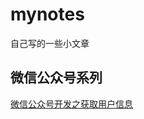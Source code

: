 # mynotes
自己写的一些小文章

## 微信公众号系列

[微信公众号开发之获取用户信息](https://github.com/SimpleSimple/mynotes/blob/master/%E5%BE%AE%E4%BF%A1%E5%85%AC%E4%BC%97%E5%8F%B7%E7%B3%BB%E5%88%97/%E5%BE%AE%E4%BF%A1%E5%85%AC%E4%BC%97%E5%8F%B7%E5%BC%80%E5%8F%91%E4%B9%8B%E8%8E%B7%E5%8F%96%E7%94%A8%E6%88%B7%E4%BF%A1%E6%81%AF.md)

